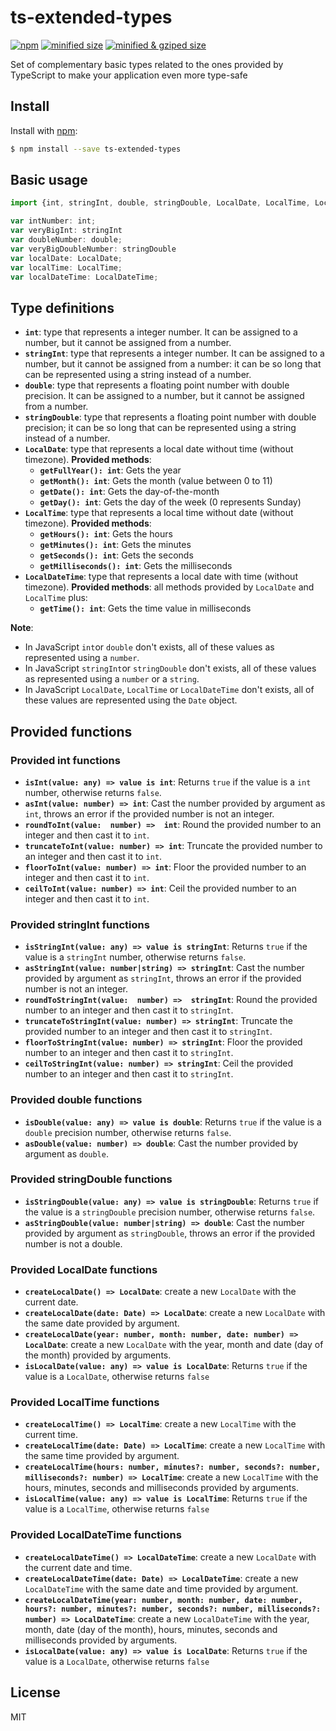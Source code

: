 
# ts-extended-types

[![npm](https://img.shields.io/npm/v/ts-extended-types.svg)](http://npm.im/ts-extended-types)
[![minified size](https://badgen.net/bundlephobia/min/ts-extended-types)](https://bundlephobia.com/result?p=ts-extended-types)
[![minified & gziped size](https://badgen.net/bundlephobia/minzip/ts-extended-types)](https://bundlephobia.com/result?p=ts-extended-types)

Set of complementary basic types related to the ones provided by TypeScript to make your application even more type-safe

## Install

Install with [npm](https://www.npmjs.com/):

```sh
$ npm install --save ts-extended-types
```

## Basic usage

```ts
import {int, stringInt, double, stringDouble, LocalDate, LocalTime, LocalDateTime } from 'ts-extended-types';

var intNumber: int;
var veryBigInt: stringInt
var doubleNumber: double;
var veryBigDoubleNumber: stringDouble
var localDate: LocalDate;
var localTime: LocalTime;
var localDateTime: LocalDateTime;
```

## Type definitions

- **`int`**: type that represents a integer number. It can be assigned to a number, but it cannot be assigned from a number.
- **`stringInt`**: type that represents a integer number. It can be assigned to a number, but it cannot be assigned from a number: it can be so long that can be represented using a string instead of a number.
- **`double`**: type that represents a floating point number with double precision. It can be assigned to a number, but it cannot be assigned from a number.
- **`stringDouble`**: type that represents a floating point number with double precision; it can be so long that can be represented using a string instead of a number.
- **`LocalDate`**: type that represents a local date without time (without timezone). **Provided methods**:
	- **`getFullYear(): int`**: Gets the year
	- **`getMonth(): int`**: Gets the month (value between 0 to 11)
	- **`getDate(): int`**: Gets the day-of-the-month
	- **`getDay(): int`**: Gets the day of the week (0 represents Sunday)
- **`LocalTime`**: type that represents a local time without date (without timezone). **Provided methods**:
	- **`getHours(): int`**: Gets the hours
	- **`getMinutes(): int`**: Gets the minutes
	- **`getSeconds(): int`**: Gets the seconds
	- **`getMilliseconds(): int`**: Gets the milliseconds
- **`LocalDateTime`**: type that represents a local date with time (without timezone). **Provided methods**: all methods provided by `LocalDate` and `LocalTime` plus:
	- **`getTime(): int`**: Gets the time value in milliseconds

**Note**: 
- In JavaScript `int`or `double` don't exists, all of these values as represented using a `number`.
- In JavaScript `stringInt`or `stringDouble` don't exists, all of these values as represented using a `number` or a `string`.
- In JavaScript `LocalDate`, `LocalTime` or `LocalDateTime` don't exists, all of these values are represented using the `Date` object.

## Provided functions

### Provided int functions

- **`isInt(value: any) => value is int`**: Returns `true` if the value is a `int` number, otherwise returns `false`.
- **`asInt(value: number) => int`**:  Cast the number provided by argument as `int`, throws an error if the provided number is not an integer.
- **`roundToInt(value:  number) =>  int`**: Round the provided number to an integer and then cast it to `int`.
- **`truncateToInt(value: number) => int`**: Truncate the provided number to an integer and then cast it to `int`.
- **`floorToInt(value: number) => int`**: Floor the provided number to an integer and then cast it to `int`.
- **`ceilToInt(value: number) => int`**: Ceil the provided number to an integer and then cast it to `int`.

### Provided stringInt functions

- **`isStringInt(value: any) => value is stringInt`**: Returns `true` if the value is a `stringInt` number, otherwise returns `false`.
- **`asStringInt(value: number|string) => stringInt`**:  Cast the number provided by argument as `stringInt`, throws an error if the provided number is not an integer.
- **`roundToStringInt(value:  number) =>  stringInt`**: Round the provided number to an integer and then cast it to `stringInt`.
- **`truncateToStringInt(value: number) => stringInt`**: Truncate the provided number to an integer and then cast it to `stringInt`.
- **`floorToStringInt(value: number) => stringInt`**: Floor the provided number to an integer and then cast it to `stringInt`.
- **`ceilToStringInt(value: number) => stringInt`**: Ceil the provided number to an integer and then cast it to `stringInt`.

### Provided double functions

- **`isDouble(value: any) => value is double`**: Returns `true` if the value is a `double` precision number, otherwise returns `false`.
- **`asDouble(value: number) => double`**:  Cast the number provided by argument as `double`.

### Provided stringDouble functions

- **`isStringDouble(value: any) => value is stringDouble`**: Returns `true` if the value is a `stringDouble` precision number, otherwise returns `false`.
- **`asStringDouble(value: number|string) => double`**:  Cast the number provided by argument as `stringDouble`, throws an error if the provided number is not a double.

### Provided LocalDate functions

- **`createLocalDate() => LocalDate`**: create a new `LocalDate` with the current date.
- **`createLocalDate(date: Date) => LocalDate`**: create a new `LocalDate` with the same date provided by argument.
- **`createLocalDate(year: number, month: number, date: number) => LocalDate`**:  create a new `LocalDate` with the year, month and date (day of the month) provided by arguments.
- **`isLocalDate(value: any) => value is LocalDate`**: Returns `true` if the value is a `LocalDate`, otherwise returns `false`

### Provided LocalTime functions

- **`createLocalTime() => LocalTime`**: create a new `LocalTime` with the current time.
- **`createLocalTime(date: Date) => LocalTime`**: create a new `LocalTime` with the same time provided by argument.
- **`createLocalTime(hours: number, minutes?: number, seconds?: number, milliseconds?: number) => LocalTime`**:  create a new `LocalTime` with the hours, minutes, seconds and milliseconds provided by arguments.
- **`isLocalTime(value: any) => value is LocalTime`**: Returns `true` if the value is a `LocalTime`, otherwise returns `false`

### Provided LocalDateTime functions

- **`createLocalDateTime() => LocalDateTime`**: create a new `LocalDate` with the current date and time.
- **`createLocalDateTime(date: Date) => LocalDateTime`**: create a new `LocalDateTime` with the same date and time provided by argument.
- **`createLocalDateTime(year: number, month: number, date: number, hours?: number, minutes?: number, seconds?: number, milliseconds?: number) => LocalDateTime`**:  create a new `LocalDateTime` with the year, month, date (day of the month), hours, minutes, seconds and milliseconds provided by arguments.
- **`isLocalDate(value: any) => value is LocalDate`**: Returns `true` if the value is a `LocalDate`, otherwise returns `false`

## License

MIT

<!--
Edited with: https://stackedit.io/app
-->